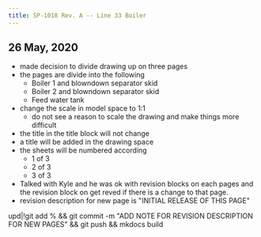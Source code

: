 ```yaml
---
title: SP-1018 Rev. A -- Line 33 Boiler
---
```


## 26 May, 2020

- made decision to divide drawing up on three pages
- the pages are divide into the following
    - Boiler 1 and blowndown separator skid
    - Boiler 2 and blowndown separator skid
    - Feed water tank
- change the scale in model space to 1:1
    - do not see a reason to scale the drawing and make things more difficult
- the title in the title block will not change
- a title will be added in the drawing space
- the sheets will be numbered according
    - 1 of 3
    - 2 of 3
    - 3 of 3
- Talked with Kyle and he was ok with revision blocks on each pages and the
  revision block on get reved if there is a change to that page.
- revision description for new page is "INITIAL RELEASE OF THIS PAGE"


upd|!git add % && git commit -m "ADD NOTE FOR REVISION DESCRIPTION FOR NEW PAGES" && git push && mkdocs build
